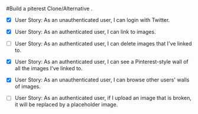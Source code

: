 #Build a piterest Clone/Alternative . 

* [X] User Story: As an unauthenticated user, I can login with Twitter.

* [X] User Story: As an authenticated user, I can link to images.

* [ ] User Story: As an authenticated user, I can delete images that I've linked to.

* [X] User Story: As an authenticated user, I can see a Pinterest-style wall of all the images I've linked to.

* [X] User Story: As an unauthenticated user, I can browse other users' walls of images.

* [ ] User Story: As an authenticated user, if I upload an image that is broken, it will be replaced by a placeholder image.